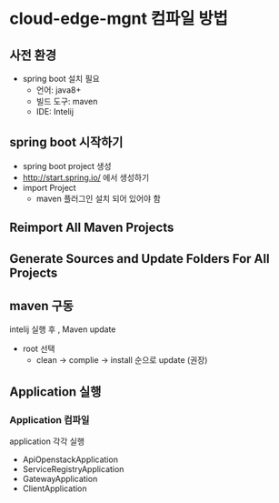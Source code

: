 # cloud-edge-mgnt 컴파일 방법

## 사전 환경
* spring boot 설치 필요
  * 언어: java8+
  * 빌드 도구: maven
  * IDE: Intelij
## spring boot 시작하기  
* spring boot project 생성
* http://start.spring.io/ 에서 생성하기
* import Project
  * maven 플러그인 설치 되어 있어야 함 
  
## Reimport All Maven Projects
## Generate Sources and Update Folders For All Projects

## maven 구동
intelij 실행 후  , Maven update
* root 선택
  * clean -> complie -> install 순으로 update (권장)

## Application 실행 
### Application 컴파일
 application 각각 실행 
* ApiOpenstackApplication 
* ServiceRegistryApplication
* GatewayApplication
* ClientApplication
